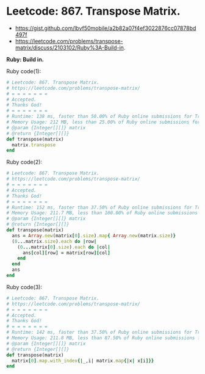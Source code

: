 # Leetcode: 867. Transpose Matrix.

- https://gist.github.com/lbvf50mobile/a2b82a07f4ef3022876cc07878bd497f
- https://leetcode.com/problems/transpose-matrix/discuss/2103102/Ruby%3A-Build-in.

**Ruby: Build in.**

Ruby code(1):
```Ruby
# Leetcode: 867. Transpose Matrix.
# https://leetcode.com/problems/transpose-matrix/
# = = = = = = =
# Accepted.
# Thanks God!
# = = = = = = =
# Runtime: 138 ms, faster than 50.00% of Ruby online submissions for Transpose Matrix.
# Memory Usage: 212 MB, less than 25.00% of Ruby online submissions for Transpose Matrix.
# @param {Integer[][]} matrix
# @return {Integer[][]}
def transpose(matrix)
  matrix.transpose
end
```

Ruby code(2):
```Ruby
# Leetcode: 867. Transpose Matrix.
# https://leetcode.com/problems/transpose-matrix/
# = = = = = = =
# Accepted.
# Thanks God!
# = = = = = = =
# Runtime: 152 ms, faster than 37.50% of Ruby online submissions for Transpose Matrix.
# Memory Usage: 211.7 MB, less than 100.00% of Ruby online submissions for Transpose Matrix.
# @param {Integer[][]} matrix
# @return {Integer[][]}
def transpose(matrix)
  ans = Array.new(matrix[0].size).map{ Array.new(matrix.size)}
  (0...matrix.size).each do |row|
    (0...matrix[0].size).each do |col|
      ans[col][row] = matrix[row][col]
    end
  end
  ans
end
```

Ruby code(3):
```Ruby
# Leetcode: 867. Transpose Matrix.
# https://leetcode.com/problems/transpose-matrix/
# = = = = = = =
# Accepted.
# Thanks God!
# = = = = = = =
# Runtime: 142 ms, faster than 37.50% of Ruby online submissions for Transpose Matrix.
# Memory Usage: 211.8 MB, less than 87.50% of Ruby online submissions for Transpose Matrix.
# @param {Integer[][]} matrix
# @return {Integer[][]}
def transpose(matrix)
  matrix[0].map.with_index{|_,i| matrix.map{|x| x[i]}} 
end
```
